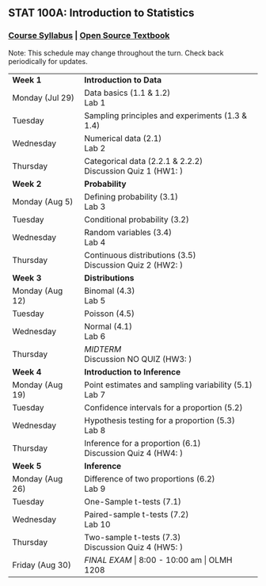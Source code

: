 ## STAT 100A: Introduction to Statistics
### <a href="https://lgpcappiello.github.io/teaching/stat100a/syllabus.pdf" target="blank">Course Syllabus</a> | <a href="https://www.openintro.org/stat/textbook.php?stat_book=os" target="blank">Open Source Textbook</a>

Note: This schedule may change throughout the turn. Check back periodically for updates.

<table>
  <tbody>
  <tr><td><strong>Week 1</strong></td><td><strong>Introduction to Data </strong></td></tr>
  <tr><td>Monday (Jul 29)        </td><td> Data basics (1.1 & 1.2) 
                                            <br> Lab 1 </td></tr>
  <tr><td>Tuesday                </td><td> Sampling principles and experiments (1.3 & 1.4) </td></tr>
  <tr><td>Wednesday              </td><td> Numerical data (2.1) 
                                            <br> Lab 2 </td></tr>
  <tr><td>Thursday               </td><td> Categorical data (2.2.1 & 2.2.2) 
                                            <br> Discussion Quiz 1 (HW1: ) </td></tr>
  
  <tr><td><strong>Week 2</strong></td><td><strong>Probability</strong></td></tr>
  <tr><td>Monday (Aug 5)         </td><td> Defining probability (3.1) 
                                            <br> Lab 3 </td></tr>
  <tr><td>Tuesday                </td><td> Conditional probability (3.2) </td></tr>
  <tr><td>Wednesday              </td><td> Random variables (3.4) 
                                            <br> Lab 4 </td></tr>
  <tr><td>Thursday               </td><td> Continuous distributions (3.5) 
                                            <br> Discussion Quiz 2 (HW2: ) </td></tr>

  <tr><td><strong>Week 3</strong></td><td><strong>Distributions</strong></td></tr>
  <tr><td>Monday (Aug 12)        </td><td> Binomal (4.3) 
                                            <br> Lab 5 </td></tr>
  <tr><td>Tuesday                </td><td> Poisson (4.5) </td></tr>
  <tr><td>Wednesday              </td><td> Normal (4.1) 
                                            <br> Lab 6 </td></tr>
  <tr><td>Thursday               </td><td> <em>MIDTERM</em> 
                                            <br> Discussion NO QUIZ (HW3: ) </td></tr>

  <tr><td><strong>Week 4</strong></td><td><strong>Introduction to Inference</strong></td></tr>
  <tr><td>Monday (Aug 19)        </td><td> Point estimates and sampling variability (5.1) 
                                            <br> Lab 7 </td></tr>
  <tr><td>Tuesday                </td><td> Confidence intervals for a proportion (5.2) </td></tr>
  <tr><td>Wednesday              </td><td> Hypothesis testing for a proportion (5.3) 
                                            <br> Lab 8 </td></tr>
  <tr><td>Thursday               </td><td> Inference for a proportion (6.1) 
                                            <br> Discussion Quiz 4 (HW4: ) </td></tr>

  <tr><td><strong>Week 5</strong></td><td><strong>Inference</strong></td></tr>
  <tr><td>Monday (Aug 26)        </td><td> Difference of two proportions (6.2) 
                                          <br> Lab 9 </td></tr>
  <tr><td>Tuesday                </td><td> One-Sample t-tests (7.1) </td></tr>
  <tr><td>Wednesday              </td><td> Paired-sample t-tests (7.2) 
                                          <br> Lab 10 </td></tr>
  <tr><td>Thursday               </td><td> Two-sample t-tests (7.3) 
                                          <br> Discussion Quiz 4 (HW5: ) </td></tr>
  <tr><td>Friday (Aug 30)        </td><td> <em>FINAL EXAM</em> | 8:00 - 10:00 am | OLMH 1208 </td></tr>
</tbody>
</table>
